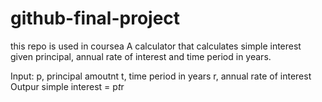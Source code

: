 # github-final-project
this repo is used in coursea
A calculator that calculates simple interest given principal, annual rate of interest and time period in years.

Input:
	p, principal amoutnt
	t, time period in years
	r, annual rate of interest
Outpur
	simple interest = p*t*r
